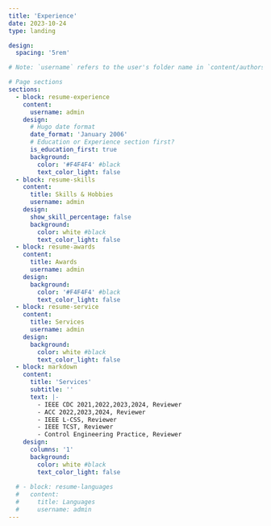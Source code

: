 ```yaml
---
title: 'Experience'
date: 2023-10-24
type: landing

design:
  spacing: '5rem'

# Note: `username` refers to the user's folder name in `content/authors/`

# Page sections
sections:
  - block: resume-experience
    content:
      username: admin
    design:
      # Hugo date format
      date_format: 'January 2006'
      # Education or Experience section first?
      is_education_first: true
      background:
        color: '#F4F4F4' #black
        text_color_light: false
  - block: resume-skills
    content:
      title: Skills & Hobbies
      username: admin
    design:
      show_skill_percentage: false
      background:
        color: white #black
        text_color_light: false
  - block: resume-awards
    content:
      title: Awards
      username: admin
    design:
      background:
        color: '#F4F4F4' #black
        text_color_light: false
  - block: resume-service
    content:
      title: Services
      username: admin
    design:
      background:
        color: white #black
        text_color_light: false
  - block: markdown
    content:
      title: 'Services'
      subtitle: ''
      text: |-
        - IEEE CDC 2021,2022,2023,2024, Reviewer 
        - ACC 2022,2023,2024, Reviewer 
        - IEEE L-CSS, Reviewer
        - IEEE TCST, Reviewer
        - Control Engineering Practice, Reviewer
    design:
      columns: '1'
      background:
        color: white #black
        text_color_light: false
  
  # - block: resume-languages
  #   content:
  #     title: Languages
  #     username: admin
---
```

